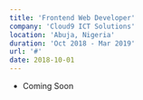 ```yaml
---
title: 'Frontend Web Developer'
company: 'Cloud9 ICT Solutions'
location: 'Abuja, Nigeria'
duration: 'Oct 2018 - Mar 2019'
url: '#'
date: 2018-10-01
---
```


- Coming Soon
